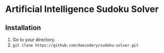 # Artificial Intelligence Sudoku Solver

## Installation
1. Go to your directory.
2. `git clone https://github.com/dancodery/sudoku-solver.git`
